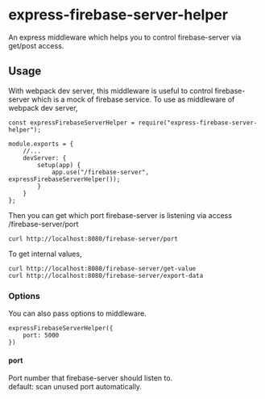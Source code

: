 # express-firebase-server-helper
An express middleware which helps you to control firebase-server via get/post access.
## Usage
With webpack dev server, this middleware is useful to control firebase-server which is a mock of firebase service.
To use as middleware of webpack dev server,
```
const expressFirebaseServerHelper = require("express-firebase-server-helper");

module.exports = {
    //...
    devServer: {
        setup(app) {
            app.use("/firebase-server", expressFirebaseServerHelper());
        }
    }
};
```
Then you can get which port firebase-server is listening via access /firebase-server/port
```
curl http://localhost:8080/firebase-server/port
```
To get internal values,
```
curl http://localhost:8080/firebase-server/get-value
curl http://localhost:8080/firebase-server/export-data
```
### Options
You can also pass options to middleware.
```
expressFirebaseServerHelper({
    port: 5000
})
```
#### port
Port number that firebase-server should listen to.  
default: scan unused port automatically.
